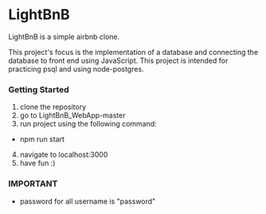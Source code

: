 # LightBnB

LightBnB is a simple airbnb clone. 

This project's focus is the implementation of a database and connecting the database to front end using JavaScript. This project is intended for practicing psql and using node-postgres. 

### Getting Started 

1. clone the repository 
2. go to LightBnB_WebApp-master
3. run project using the following command:
  - npm run start
4. navigate to localhost:3000
5. have fun :) 

### IMPORTANT
- password for all username is "password"
